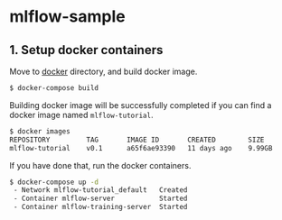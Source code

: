 # mlflow-sample
## 1. Setup docker containers

Move to [docker](docker) directory, and build docker image.

```bash
$ docker-compose build
```

Building docker image will be successfully completed if you can find a docker image named `mlflow-tutorial`.

```bash
$ docker images
REPOSITORY         TAG       IMAGE ID       CREATED        SIZE
mlflow-tutorial    v0.1      a65f6ae93390   11 days ago    9.99GB
```

If you have done that, run the docker containers.

```bash
$ docker-compose up -d
 - Network mlflow-tutorial_default   Created
 - Container mlflow-server           Started
 - Container mlflow-training-server  Started
```
